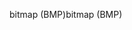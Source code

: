 <span data-ttu-id="c4368-101">bitmap (BMP)</span><span class="sxs-lookup"><span data-stu-id="c4368-101">bitmap (BMP)</span></span>